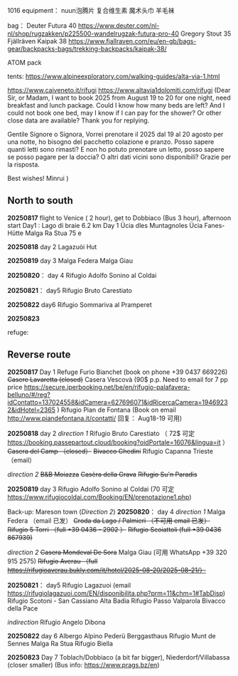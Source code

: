 
1016 equipment：
nuun泡腾片 复合维生素
魔术头巾
羊毛袜

bag：
Deuter Futura 40
https://www.deuter.com/nl-nl/shop/rugzakken/p225500-wandelrugzak-futura-pro-40
Gregory Stout 35
Fjällräven Kaipak 38
https://www.fjallraven.com/eu/en-gb/bags-gear/backpacks-bags/trekking-backpacks/kaipak-38/


ATOM pack


tents: 
https://www.alpineexploratory.com/walking-guides/alta-via-1.html

https://www.caiveneto.it/rifugi
https://www.altavia1dolomiti.com/rifugi
(Dear Sir, or Madam,
I want to book 2025 from August 19 to 20 for one night, need breakfast and lunch package. Could I know how many beds are left? And I could not book one bed, may I know if I can pay for the shower? Or other close data are available? Thank you for replying. 

Gentile Signore o Signora,
Vorrei prenotare il 2025 dal 19 al 20 agosto per una notte, ho bisogno del pacchetto colazione e pranzo. Posso sapere quanti letti sono rimasti? E non ho potuto prenotare un letto, posso sapere se posso pagare per la doccia? O altri dati vicini sono disponibili? Grazie per la risposta. 

Best wishes!
Minrui )
## North to south
**20250817**
flight to Venice ( 2 hour), get to Dobbiaco (Bus 3 hour), afternoon
start Day1 : Lago di braie 6.2 km
Day 1
Ücia dles Muntagnoles
Ücia Fanes-Hütte
Malga Ra Stua  75 e

**20250818**
day 2
Lagazuòi Hut 

**20250819**
day 3
Malga Federa
Malga Giau

**20250820**：
day 4
Rifugio Adolfo Sonino al Coldai

**20250821**：
day5
Rifugio Bruto Carestiato


**20250822**
day6
Rifugio Sommariva al Pramperet


**20250823**

refuge:





## Reverse route
**20250817**
Day 1
Refuge Furio Bianchet (book on phone +39 0437 669226)
~~Casere Lavaretta (closed)~~
Casera Vescovà (90$ p.p. Need to email for 7 pp price https://secure.iperbooking.net/be/en/rifugio-palafavera-belluno/#/reg?idContatto=137024558&idCamera=627696071&idRicercaCamera=19469232&idHotel=2365 )
Rifugio Pian de Fontana (Book on email http://www.piandefontana.it/contatti/ 回复： Aug18-19 可用)

**20250818**
day 2 
*direction 1*
Rifugio Bruto Carestiato （ 72$ 可定  https://booking.passepartout.cloud/booking?oidPortale=16076&lingua=it ）
~~Casera del Camp （closed）~~
~~Bivacco Ghedini~~
Rifugio Capanna Trieste （email）

*direction 2*
~~B&B Moiazza~~
~~Casèra della Grava~~
~~Rifugio Su'n Paradis~~

**20250819**
day 3
Rifugio Adolfo Sonino al Coldai (70 可定 https://www.rifugiocoldai.com/Booking/EN/prenotazione1.php)

Back-up: Mareson town (*Direction 2*)
**20250820**：
day 4
*direction 1*
Malga Federa （email 已发）
~~Croda da Lago / Palmieri （不可用 email 已发）~~
~~Rifugio 5 Torri （full +39 0436 - 2902 ）~~
~~Rifugio Scoiattoli (full +39 0436 867939)~~

*direction 2*
~~Casera Mondeval De Sora~~
Malga Giau (可用 WhatsApp +39 320 915 2575)
~~Rifugio Averau （full https://rifugioaverau.bukly.com/it/hotel/2025-08-20/2025-08-21/）~~

**20250821**：
day5
Rifugio Lagazuoi (email https://rifugiolagazuoi.com/EN/disponibilita.php?prm=11&chm=1#TabDisp)
Rifugio Scotoni - San Cassiano Alta Badia
Rifugio Passo Valparola
Bivacco della Pace

*indirection*
Rifugio Angelo Dibona


**20250822**
day 6
Albergo Alpino Pederü Berggasthaus
Rifugio Munt de Sennes
Malga Ra Stua
Rifugio Biella

**20250823**
Day 7
Toblach/Dobbiaco (a bit far bigger), Niederdorf/Villabassa (closer smaller) (Bus info: https://www.prags.bz/en)